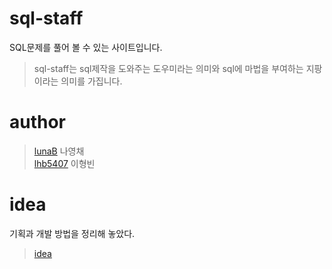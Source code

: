 # sql-staff
SQL문제를 풀어 볼 수 있는 사이트입니다.
> sql-staff는 sql제작을 도와주는 도우미라는 의미와 sql에 마법을 부여하는 지팡이라는 의미를 가집니다.

# author
> [lunaB](https://github.com/lunaB) 나영채 <br>
> [lhb5407](https://github.com/lhb5407) 이형빈 <br>

# idea
기획과 개발 방법을 정리해 놓았다. <br>
> [idea](https://github.com/sql-staff/sql-staff)